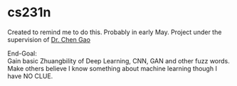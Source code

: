 # cs231n
Created to remind me to do this. Probably in early May. Project under the supervision of [Dr. Chen Gao](https://gaochen315.github.io/)

End-Goal:     
Gain basic Zhuangbility of Deep Learning, CNN, GAN and other fuzz words.    
Make others believe I know something about machine learning though I have NO CLUE.    

